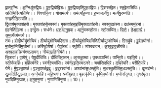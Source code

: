 

  
प्रा॒तर॒ग्निः। अ॒ग्निःपु॑रुप्रि॒यः। पु॒रु॒प्रि॒योवि॒शः। पु॒रु॒प्रि॒यइति॑पु॒रु॒ऽप्रि॒यः। वि॒शस्त॑वे॒त। स्त॒वे॒तातिथिः॑। अति॑थि॒रित्यति॑थिः।। विश्वा॑नि॒यः। योअम॑र्त्यः। अम॑र्त्योह॒व्या। ह॒व्यामर्त्ये॑षु। मर्त्ये॑षु॒रण्य॑ति। रण्य॒तीति॒रण्य॑ति।।  
द्वि॒ताय॑मृ॒क्तवा॑हसे। मृ॒क्तवा॑हसे॒स्वस्य॑। मृ॒क्तवा॑हस॒इति॑मृ॒क्तऽवा॑हसे। स्वस्य॒दक्ष॑स्य। दक्ष॑स्यमं॒हना॑। मं॒हनेति॑मं॒हना॑।। इन्दुं॒सः। सध॑त्ते। ध॒त्त॒आ॒नु॒ष॒क्। आ॒नु॒षक्स्तो॒ता। स्तो॒ताचि॑त्। चि॒त्ते॒। ते॒अ॒म॒र्त्य॒। अ॒म॒र्त्येत्य॑मर्त्य।।  
तंवः॑। वो॒दी॒र्घायु॑शोचिषं। दी॒र्घायु॑शोचिषङ्गि॒रा। दी॒र्घायु॑शोचिष॒मिति॑दी॒र्घायु॑ऽशोचिषं। गि॒राहु॑वे। हु॒वे॒म॒घोनां॑। म॒घोना॒मिति॑म॒घोनां॑।। अरि॑ष्टो॒येषां॑। येषां॒रथः॑। रथो॒वि। व्य॑श्वदावन्। अ॒श्व॒दा॒व॒न्नीय॑ते। अ॒श्व॒दा॒व॒न्नित्य॑श्वऽदावन्। नीय॑त॒इति॒नीय॑ते।।  
चि॒त्रावा॑। वा॒येषु॑। येषु॒दीधि॑तिः। दीधि॑तिरा॒सन्। आ॒सन्नु॒क्था। उ॒क्थापान्ति॑। पान्ति॒ये। यइति॒ये।। स्ती॒र्णम्ब॒र्हिः। ब॒र्हिस्व॑र्नरे। स्व॑र्नरे॒श्रवां॑सि। स्व॑र्नर॒इति॒स्वः॑ऽनरे। श्रवां॑सिदधि॒रे। द॒धि॒रेपरि॑। परीति॒परि॑।  
येमे॑। मे॒प॒ञ्चा॒शतं॑। प॒ञ्चा॒शतं॑द॒दुः। द॒दुरश्वा॑नां। अश्वा॑नांस॒धस्तु॑ति। स॒धस्तु॒तीति॑स॒धऽस्तु॑ति।। द्यु॒मद॑ग्ने। द्यु॒मदिति॑द्यु॒ऽमत्। अ॒ग्ने॒महि॑। महि॒श्रवः॑। श्रवो॑बृ॒हत्। बृ॒हत्कृ॑धि। कृ॒धि॒म॒घोनां॑। म॒घोनां॑नृ॒वत्। नृ॒वद॑मृत। नृ॒वदिति॑नृ॒ऽवत्। अ॒मृ॒त॒नृ॒णां। नृ॒णामिति॑नृ॒णां।। 10।।  
